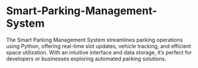 # Smart-Parking-Management-System
The Smart Parking Management System streamlines parking operations using Python, offering real-time slot updates, vehicle tracking, and efficient space utilization. With an intuitive interface and data storage, it’s perfect for developers or businesses exploring automated parking solutions.

